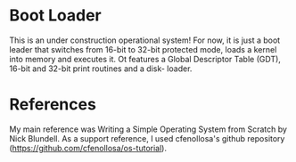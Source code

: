 # Boot Loader
This is an under construction operational system! For now, it is just a boot leader that switches from 16-bit to 32-bit protected mode, loads a kernel into memory and executes it. Ot features a Global Descriptor Table (GDT), 16-bit and 32-bit print routines and a disk-
loader.

# References
My main reference was Writing a Simple Operating System from Scratch by Nick Blundell.
As a support reference, I used cfenollosa's github repository (https://github.com/cfenollosa/os-tutorial).


